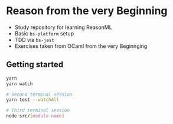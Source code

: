 # Reason from the very Beginning

* Study repository for learning ReasonML
* Basic `bs-platform` setup
* TDD via `bs-jest`
* Exercises taken from OCaml from the very Beginnging

## Getting started

```sh
yarn
yarn watch

# Second terminal session
yarn test --watchAll

# Third terminal session
node src/[module-name]
```
